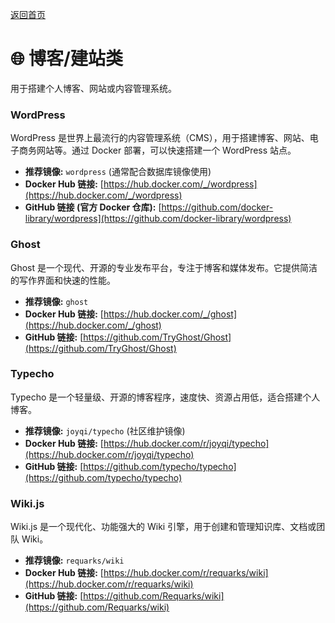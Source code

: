 [返回首页](../README.md)

# 🌐 博客/建站类

用于搭建个人博客、网站或内容管理系统。

### WordPress
    
WordPress 是世界上最流行的内容管理系统（CMS），用于搭建博客、网站、电子商务网站等。通过 Docker 部署，可以快速搭建一个 WordPress 站点。

*   **推荐镜像:** `wordpress` (通常配合数据库镜像使用)
*   **Docker Hub 链接:** [https://hub.docker.com/_/wordpress](https://hub.docker.com/_/wordpress)
*   **GitHub 链接 (官方 Docker 仓库):** [https://github.com/docker-library/wordpress](https://github.com/docker-library/wordpress)

### Ghost

Ghost 是一个现代、开源的专业发布平台，专注于博客和媒体发布。它提供简洁的写作界面和快速的性能。

*   **推荐镜像:** `ghost`
*   **Docker Hub 链接:** [https://hub.docker.com/_/ghost](https://hub.docker.com/_/ghost)
*   **GitHub 链接:** [https://github.com/TryGhost/Ghost](https://github.com/TryGhost/Ghost)

### Typecho

Typecho 是一个轻量级、开源的博客程序，速度快、资源占用低，适合搭建个人博客。

*   **推荐镜像:** `joyqi/typecho` (社区维护镜像)
*   **Docker Hub 链接:** [https://hub.docker.com/r/joyqi/typecho](https://hub.docker.com/r/joyqi/typecho)
*   **GitHub 链接:** [https://github.com/typecho/typecho](https://github.com/typecho/typecho)

### Wiki.js

Wiki.js 是一个现代化、功能强大的 Wiki 引擎，用于创建和管理知识库、文档或团队 Wiki。

*   **推荐镜像:** `requarks/wiki`
*   **Docker Hub 链接:** [https://hub.docker.com/r/requarks/wiki](https://hub.docker.com/r/requarks/wiki)
*   **GitHub 链接:** [https://github.com/Requarks/wiki](https://github.com/Requarks/wiki)